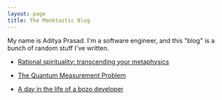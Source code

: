 ```yaml
---
layout: page
title: The Monktastic Blog
---
```


My name is Aditya Prasad. I'm a software engineer, and this "blog" is a 
bunch of random stuff I've written.

* [Rational spirituality: transcending your metaphysics](pages/dream/rational-spirituality.html)

* [The Quantum Measurement Problem](pages/quantum/pick-your-poison.html)

* [A day in the life of a bozo developer](pages/a-day-in-the-life.html)

